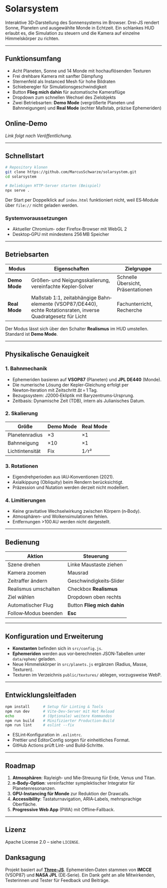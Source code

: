 # Solarsystem

Interaktive 3D‑Darstellung des Sonnensystems im Browser. Drei‑JS rendert Sonne, Planeten und ausgewählte Monde in Echtzeit. Ein schlankes HUD erlaubt es, die Simulation zu steuern und die Kamera auf einzelne Himmelskörper zu richten.

---

## Funktionsumfang

* Acht Planeten, Sonne und 14 Monde mit hochauflösenden Texturen  
* Frei drehbare Kamera mit sanfter Dämpfung  
* Sternenfeld als Instanced Mesh für hohe Bildraten  
* Schieberegler für Simulationsgeschwindigkeit  
* Button **Flieg mich dahin** für automatische Kameraflüge  
* Dropdown zum schnellen Wechsel des Zielobjekts  
* Zwei Betriebsarten: **Demo Mode** (vergrößerte Planeten und Bahnneigungen) und **Real Mode** (echter Maßstab, präzise Ephemeriden)

## Online‑Demo

*Link folgt nach Veröffentlichung.*

---

## Schnellstart

```bash
# Repository klonen
git clone https://github.com/MarcusSchwarze/solarsystem.git
cd solarsystem

# Beliebigen HTTP‑Server starten (Beispiel)
npx serve .
```

Der Start per Doppelklick auf `index.html` funktioniert nicht, weil ES‑Module über `file://` nicht geladen werden.

### Systemvoraussetzungen

* Aktueller Chromium‑ oder Firefox‑Browser mit WebGL 2  
* Desktop‑GPU mit mindestens 256 MB Speicher  

---

## Betriebsarten

| Modus | Eigenschaften | Zielgruppe |
|-------|---------------|------------|
| **Demo Mode** | Größen‑ und Neigungsskalierung, vereinfachte Kepler‑Solver | Schnelle Übersicht, Präsentationen |
| **Real Mode** | Maßstab 1:1, zeitabhängige Bahn­elemente (VSOP87/DE440), echte Rotationsraten, inverse Quadratgesetz für Licht | Fachunterricht, Recherche |

Der Modus lässt sich über den Schalter **Realismus** im HUD umstellen. Standard ist **Demo Mode**.

---

## Physikalische Genauigkeit

### 1. Bahnmechanik

* Ephemeriden basieren auf **VSOP87** (Planeten) und **JPL DE440** (Monde).  
* Die numerische Lösung der Kepler‑Gleichung erfolgt per Newton‑Iteration mit Zeitschritt ∆t = 1 Tag.  
* Bezugssystem: J2000‑Ekliptik mit Bary­zentrums‑Ursprung.  
* Zeitbasis: Dynamische Zeit (TDB), intern als Julianisches Datum.

### 2. Skalierung

| Größe | Demo Mode | Real Mode |
|-------|-----------|-----------|
| Planetenradius | ×3 | ×1 |
| Bahnneigung | ×10 | ×1 |
| Lichtintensität | Fix | 1 ⁄ r² |

### 3. Rotationen

* Eigendrehperioden aus IAU‑Konventionen (2021).  
* Axialkippung (Obliquity) beim Rendern berücksichtigt.  
* Präzession und Nutation werden derzeit nicht modelliert.

### 4. Limitierungen

* Keine gravitative Wechselwirkung zwischen Körpern (n‑Body).  
* Atmosphären‑ und Wolken­simulationen fehlen.  
* Entfernungen >100 AU werden nicht dargestellt.

---

## Bedienung

| Aktion | Steuerung |
|--------|-----------|
| Szene drehen | Linke Maustaste ziehen |
| Kamera zoomen | Mausrad |
| Zeitraffer ändern | Geschwindigkeits‑Slider |
| Realismus umschalten | Checkbox **Realismus** |
| Ziel wählen | Dropdown oben rechts |
| Automatischer Flug | Button **Flieg mich dahin** |
| Follow‑Modus beenden | **Esc** |

---

## Konfiguration und Erweiterung

* **Konstanten** befinden sich in `src/config.js`.  
* **Ephemeriden** werden aus vor‑berechneten JSON‑Tabellen unter `data/ephem/` geladen.  
* Neue Himmelskörper in `src/planets.js` ergänzen (Radius, Masse, Texturen).  
* Texturen im Verzeichnis `public/textures/` ablegen, vorzugsweise WebP.  

---

## Entwicklungsleitfaden

```bash
npm install      # Setup für Linting & Tools
npm run dev      # Vite‑Dev‑Server mit Hot Reload
echo             # (Optionale) weitere Kommandos
npm run build    # Minifizierter Production‑Build
npm run lint     # eslint --fix
```

* ESLint‑Konfiguration in `.eslintrc`.  
* Prettier und EditorConfig sorgen für einheitliches Format.  
* GitHub Actions prüft Lint‑ und Build‑Schritte.

---

## Roadmap

1. **Atmosphären**: Rayleigh‑ und Mie‑Streuung für Erde, Venus und Titan.
2. **n‑Body‑Option**: vereinfachter symplektischer Integrator für Planetenresonanzen.
3. **GPU‑Instancing für Monde** zur Reduktion der Drawcalls.
4. **Accessibility**: Tastaturnavigation, ARIA‑Labels, mehrsprachige Oberfläche.
5. **Progressive Web App** (PWA) mit Offline‑Fallback.

---

## Lizenz

Apache License 2.0 – siehe `LICENSE`.

## Danksagung

Projekt basiert auf **[Three‑JS](https://threejs.org)**. Ephemeriden‑Daten stammen von **IMCCE** (VSOP87) und **NASA JPL** (DE‑Serie). Ein Dank geht an alle Mitwirkenden, Testerinnen und Tester für Feedback und Beiträge.
